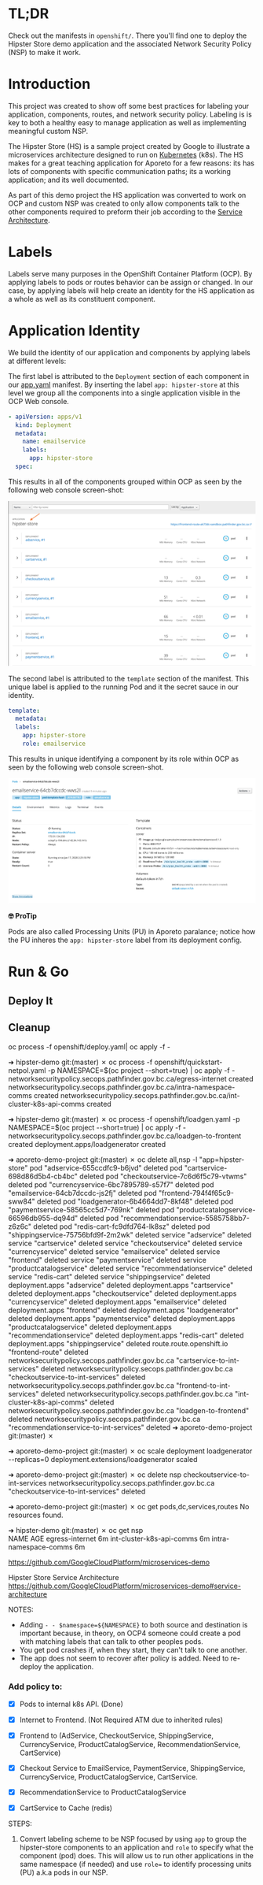 # TL;DR

Check out the manifests in `openshift/`. There you'll find one to deploy the Hipster Store demo application and the associated Network Security Policy (NSP) to make it work.

# Introduction

This project was created to show off some best practices for labeling your application, components, routes, and network security policy. Labeling is is key to both a healthy easy to manage application as well as implementing meaningful custom NSP.

The Hipster Store (HS) is a sample project created by Google to illustrate a microservices architecture designed to run on [Kubernetes](Kubernetes.io) (k8s). The HS makes for a great teaching application for Aporeto for a few reasons: its has lots of components with specific communication paths; its a working application; and its well documented.

As part of this demo project the HS application was converted to work on OCP and custom NSP was created to only allow components talk to the other components required to preform their job according to the [Service Architecture](https://github.com/GoogleCloudPlatform/microservices-demo#service-architecture). 

# Labels

Labels serve many purposes in the OpenShift Container Platform (OCP). By applying labels to pods or routes behavior can be assign or changed. In our case, by applying labels will help create an identity for the HS application as a whole as well as its constituent component.

# Application Identity

We build the identity of our application and components by applying labels at different levels:

The first label is attributed to the `Deployment` section of each component in our [app.yaml](openshift/app.yaml) manifest. By inserting the label `app: hipster-store` at this level we group all the components into a single application visible in the OCP Web console.

```yaml
- apiVersion: apps/v1
  kind: Deployment
  metadata:
    name: emailservice
    labels:
      app: hipster-store
  spec:
```

This results in all of the components grouped within OCP as seen by the following web console screen-shot:

![Application Labels](./images/application-group.png)

The second label is attributed to the `template` section of the manifest. This unique label is applied to the running Pod and it the secret sauce in our identity. 

```yaml
template:
  metadata:
  labels:
    app: hipster-store
    role: emailservice
```

This results in unique identifying a component by its role within OCP as seen by the following web console screen-shot.

![Email Service Pod](./images/email-service-pod.png)

**🤓 ProTip**

Pods are also called Processing Units (PU) in Aporeto paralance; notice how the PU
inheres the `app: hipster-store` label from its deployment config.

# Run & Go

## Deploy It

## Cleanup



oc process -f openshift/deploy.yaml| oc apply -f -


➜  hipster-demo git:(master) ✗ oc process -f openshift/quickstart-netpol.yaml -p NAMESPACE=$(oc project --short=true) | oc apply -f -
networksecuritypolicy.secops.pathfinder.gov.bc.ca/egress-internet created
networksecuritypolicy.secops.pathfinder.gov.bc.ca/intra-namespace-comms created
networksecuritypolicy.secops.pathfinder.gov.bc.ca/int-cluster-k8s-api-comms created


➜  hipster-demo git:(master) ✗ oc process -f openshift/loadgen.yaml -p NAMESPACE=$(oc project --short=true) | oc apply -f - 
networksecuritypolicy.secops.pathfinder.gov.bc.ca/loadgen-to-frontent created
deployment.apps/loadgenerator created



➜  aporeto-demo-project git:(master) ✗ oc delete all,nsp -l "app=hipster-store"
pod "adservice-655ccdfc9-b6jvd" deleted
pod "cartservice-698d86d5b4-cb4bc" deleted
pod "checkoutservice-7c6d6f5c79-vtwms" deleted
pod "currencyservice-6bc7895789-s57f7" deleted
pod "emailservice-64cb7dccdc-js2fj" deleted
pod "frontend-794f4f65c9-sww84" deleted
pod "loadgenerator-6b4664dd7-8kf48" deleted
pod "paymentservice-58565cc5d7-769nk" deleted
pod "productcatalogservice-66596db955-dq94d" deleted
pod "recommendationservice-5585758bb7-z6z6c" deleted
pod "redis-cart-fc9dfd764-lk8sz" deleted
pod "shippingservice-75756bfd9f-2m2wk" deleted
service "adservice" deleted
service "cartservice" deleted
service "checkoutservice" deleted
service "currencyservice" deleted
service "emailservice" deleted
service "frontend" deleted
service "paymentservice" deleted
service "productcatalogservice" deleted
service "recommendationservice" deleted
service "redis-cart" deleted
service "shippingservice" deleted
deployment.apps "adservice" deleted
deployment.apps "cartservice" deleted
deployment.apps "checkoutservice" deleted
deployment.apps "currencyservice" deleted
deployment.apps "emailservice" deleted
deployment.apps "frontend" deleted
deployment.apps "loadgenerator" deleted
deployment.apps "paymentservice" deleted
deployment.apps "productcatalogservice" deleted
deployment.apps "recommendationservice" deleted
deployment.apps "redis-cart" deleted
deployment.apps "shippingservice" deleted
route.route.openshift.io "frontend-route" deleted
networksecuritypolicy.secops.pathfinder.gov.bc.ca "cartservice-to-int-services" deleted
networksecuritypolicy.secops.pathfinder.gov.bc.ca "checkoutservice-to-int-services" deleted
networksecuritypolicy.secops.pathfinder.gov.bc.ca "frontend-to-int-services" deleted
networksecuritypolicy.secops.pathfinder.gov.bc.ca "int-cluster-k8s-api-comms" deleted
networksecuritypolicy.secops.pathfinder.gov.bc.ca "loadgen-to-frontend" deleted
networksecuritypolicy.secops.pathfinder.gov.bc.ca "recommendationservice-to-int-services" deleted
➜  aporeto-demo-project git:(master) ✗ 


➜  aporeto-demo-project git:(master) ✗ oc scale deployment loadgenerator --replicas=0 
deployment.extensions/loadgenerator scaled

➜  aporeto-demo-project git:(master) ✗ oc delete nsp checkoutservice-to-int-services
networksecuritypolicy.secops.pathfinder.gov.bc.ca "checkoutservice-to-int-services" deleted

➜  aporeto-demo-project git:(master) ✗ oc get pods,dc,services,routes
No resources found.

➜  hipster-demo git:(master) ✗ oc get nsp                                                                                            
NAME                        AGE
egress-internet             6m
int-cluster-k8s-api-comms   6m
intra-namespace-comms       6m



https://github.com/GoogleCloudPlatform/microservices-demo

Hipster Store Service Architecture
https://github.com/GoogleCloudPlatform/microservices-demo#service-architecture


NOTES:
- Adding `- - $namespace=${NAMESPACE}` to both source and destination is important because, in theory, on OCP4 someone
could create a pod with matching labels that can talk to other
peoples pods.
- You get pod crashes if, when they start, they can't talk to one another.
- The app does not seem to recover after policy is added. Need to re-deploy the application.

### Add policy to:

- [x] Pods to internal k8s API. (Done)
- [x] Internet to Frontend. (Not Required ATM due to inherited rules)
- [x] Frontend to (AdService, CheckoutService, ShippingService, CurrencyService, ProductCatalogService, RecommendationService, CartService)
- [x] Checkout Service to EmailService, PaymentService, ShippingService, CurrencyService, ProductCatalogService, CartService.
- [x] RecommendationService to ProductCatalogService
- [x] CartService to Cache (redis)


STEPS:

1. Convert labeling scheme to be NSP focused by using `app` to group the 
hipster-store components to an application and `role` to specify what the
component (pod) does. This will allow us to run other applications in the same
namespace (if needed) and use `role=` to identify processing units (PU) a.k.a pods in our NSP.